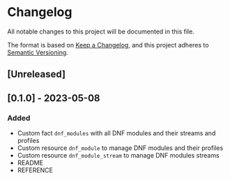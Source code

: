 # Changelog

All notable changes to this project will be documented in this file.

The format is based on [Keep a Changelog](https://keepachangelog.com/en/1.1.0/),
and this project adheres to [Semantic Versioning](https://semver.org/spec/v2.0.0.html).

## [Unreleased]

## [0.1.0] - 2023-05-08

### Added

- Custom fact `dnf_modules` with all DNF modules and their streams and profiles
- Custom resource `dnf_module` to manage DNF modules and their profiles
- Custom resource `dnf_module_stream` to manage DNF modules streams
- README
- REFERENCE
